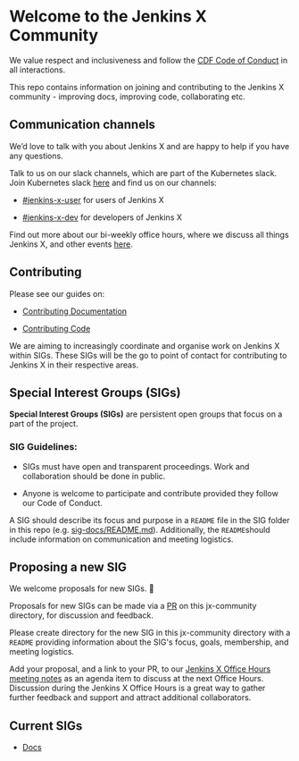 # Welcome to the Jenkins X Community

We value respect and inclusiveness and follow the [CDF Code of Conduct](https://github.com/cdfoundation/toc/blob/master/CODE_OF_CONDUCT.md) in all interactions.

This repo contains information on joining and contributing to the Jenkins X community - improving docs, improving code, collaborating etc.

## Communication channels

We’d love to talk with you about Jenkins X and are happy to help if you have any questions.

Talk to us on our slack channels, which are part of the Kubernetes slack. Join Kubernetes slack [here](https://slack.k8s.io/) and find us on our channels:

* [#jenkins-x-user](https://app.slack.com/client/T09NY5SBT/C9MBGQJRH) for users of Jenkins X

* [#jenkins-x-dev](https://app.slack.com/client/T09NY5SBT/C9LTHT2BB) for developers of Jenkins X

Find out more about our bi-weekly office hours, where we discuss all things Jenkins X, and other events [here](https://jenkins-x.io/community/).

## Contributing

Please see our guides on:

* [Contributing Documentation](https://jenkins-x.io/community/documentation/)

* [Contributing Code](https://jenkins-x.io/community/code/)


We are aiming to increasingly coordinate and organise work on Jenkins X within SIGs. 
These SIGs will be the go to point of contact for contributing to Jenkins X in their respective areas.


## Special Interest Groups (SIGs)

**Special Interest Groups (SIGs)** are persistent open groups that focus on a part of the project.

### SIG Guidelines:

* SIGs must have open and transparent proceedings. Work and collaboration should be done in public. 

* Anyone is welcome to participate and contribute provided they follow our Code of Conduct.

A SIG should describe its focus and purpose in a `README` file in the SIG folder in this repo (e.g. [sig-docs/README.md](sig-docs/README.md)). 
Additionally, the `README`should include information on communication and meeting logistics.

## Proposing a new SIG

We welcome proposals for new SIGs. 🎉

Proposals for new SIGs can be made via a [PR](https://github.com/jenkins-x/jx-community/pulls) on this jx-community directory, for discussion and feedback. 

Please create directory for the new SIG in this jx-community directory with a `README` providing information about the SIG's focus, goals, membership, and meeting logistics. 

Add your proposal, and a link to your PR, to our [Jenkins X Office Hours meeting notes](https://docs.google.com/document/d/1wHdBlZAN-ndPELuBoM5HBnYiQLvcz92-euXne2mKOEI/edit#)
as an agenda item to discuss at the next Office Hours. 
Discussion during the Jenkins X Office Hours is a great way to gather further feedback and support and attract additional collaborators.


## Current SIGs

* [Docs](sig-docs/)
